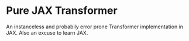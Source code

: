 # Pure JAX Transformer

An instanceless and probabily error prone Transformer implementation in JAX.
Also an excuse to learn JAX.
